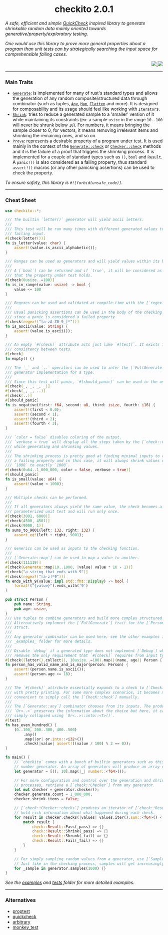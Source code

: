 <div align="center"> <h1> checkito 2.0.1 </h1> </div>

<p align="center">
    <em> 

A safe, efficient and simple [QuickCheck](https://hackage.haskell.org/package/QuickCheck) inspired library to generate shrinkable random data mainly oriented towards generative/property/exploratory testing.

One would use this library to prove more general properties about a program than unit tests can by strategically searching the input space for comprehensible failing cases.
    </em>
</p>

<div align="right">
    <a href="https://github.com/Magicolo/checkito/actions/workflows/test.yml"> <img src="https://github.com/Magicolo/checkito/actions/workflows/test.yml/badge.svg"> </a>
    <a href="https://crates.io/crates/checkito"> <img src="https://img.shields.io/crates/v/checkito.svg"> </a>
</div>
<p/>

---
### Main Traits
-   [`Generate`](src/generate.rs): is implemented for many of rust's standard types and allows the generation of any random composite/structured data through combinator (such as tuples, [`Any`](src/any.rs), [`Map`](src/map.rs), [`Flatten`](src/flatten.rs) and more). It is designed for composability and its usage should feel like working with `Iterator`s.
-   [`Shrink`](src/shrink.rs): tries to reduce a generated sample to a 'smaller' version of it while maintaining its constraints (ex: a sample `usize` in the range `10..100` will never be shrunk below `10`). For numbers, it means bringing the sample closer to 0, for vectors, it means removing irrelevant items and shrinking the remaining ones, and so on.
-   [`Prove`](src/prove.rs): represents a desirable property of a program under test. It is used mainly in the context of the [`Generate::check`](src/generate.rs) or [`Checker::check`](src/check.rs) methods and it is the failure of a proof that triggers the shrinking process. It is implemented for a couple of standard types such as `()`, `bool` and `Result`. A `panic!()` is also considered as a failing property, thus standard `assert!()` macros (or any other panicking assertions) can be used to check the property.
   
*To ensure safety, this library is `#![forbid(unsafe_code)]`.*

---
### Cheat Sheet

```rust
use checkito::*;

/// The builtin `letter()` generator will yield ascii letters.
///
/// This test will be run many times with different generated values to find a
/// failing input.
#[check(letter())]
fn is_letter(value: char) {
    assert!(value.is_ascii_alphabetic());
}

/// Ranges can be used as generators and will yield values within its bounds.
///
/// A [`bool`] can be returned and if `true`, it will be considered as evidence
/// that the property under test holds.
#[check(0usize..=100)]
fn is_in_range(value: usize) -> bool {
    value <= 100
}

/// Regexes can be used and validated at compile-time with the [`regex!`] macro.
///
/// Usual panicking assertions can be used in the body of the checking function
/// since a panic is considered a failed property.
#[check(regex!("[a-zA-Z0-9_]*"))]
fn is_ascii(value: String) {
    assert!(value.is_ascii());
}

/// An empty `#[check]` attribute acts just like `#[test]`. It exists for
/// consistency between tests.
#[check]
fn empty() {}

/// The `_` and `..` operators can be used to infer the [`FullGenerate`]
/// generator implementation for a type.
///
/// Since this test will panic, `#[should_panic]` can be used in the usual way.
#[check(_, _, _, _)]
#[check(_, _, ..)]
#[check(..)]
#[should_panic]
fn is_negative(first: f64, second: u8, third: isize, fourth: i16) {
    assert!(first < 0.0);
    assert!(second < 1);
    assert!(third < 2);
    assert!(fourth < 3);
}

/// `color = false` disables coloring of the output.
/// `verbose = true` will display all the steps taken by the [`check::Checker`]
/// while generating and shrinking values.
///
/// The shrinking process is pretty good at finding minimal inputs to reproduce
/// a failing property and in this case, it will always shrink values over
/// `1000` to exactly `1000`.
#[check(0u64..1_000_000, color = false, verbose = true)]
#[should_panic]
fn is_small(value: u64) {
    assert!(value < 1000);
}

/// Multiple checks can be performed.
///
/// If all generators always yield the same value, the check becomes a
/// parameterized unit test and will run only once.
#[check(3001, 6000)]
#[check(4500, 4501)]
#[check(9000, 1)]
fn sums_to_9001(left: i32, right: i32) {
    assert_eq!(left + right, 9001);
}

/// Generics can be used as inputs to the checking function.
///
/// [`Generate::map`] can be used to map a value to another.
#[check(111119)]
#[check(Generate::map(10..1000, |value| value * 10 - 1))]
#[check("a string that ends with 9")]
#[check(regex!("[a-z]*9"))]
fn ends_with_9(value: impl std::fmt::Display) -> bool {
    format!("{value}").ends_with('9')
}

pub struct Person {
    pub name: String,
    pub age: usize,
}
/// Use tuples to combine generators and build more complex structured types.
/// Alternatively implement the [`FullGenerate`] trait for the [`Person`]
/// struct.
///
/// Any generator combinator can be used here; see the other examples in the
/// _examples_ folder for more details.
///
/// Disable `debug` if a generated type does not implement [`Debug`] which
/// removes the only requirement that `#[check]` requires from input types.
#[check((letter().collect(), 18usize..=100).map(|(name, age)| Person { name, age }), debug = false)]
fn person_has_valid_name_and_is_major(person: Person) {
    assert!(person.name.is_ascii());
    assert!(person.age >= 18);
}

/// The `#[check]` attribute essentially expands to a check to [`Check::check`]
/// with pretty printing. For some more complex scenarios, it becomes more
/// convenient to simply call the [`ChecK::check`] manually.
///
/// The [`Generate::any`] combinator chooses from its inputs. The produced
/// `Or<..>` preserves the information about the choice but here, it can be
/// simply collapsed using `Or<..>::into::<T>()`.
#[test]
fn has_even_hundred() {
    (0..100, 200..300, 400..500)
        .any()
        .map(|or| or.into::<i32>())
        .check(|value| assert!((value / 100) % 2 == 0));
}

fn main() {
    // `checkito` comes with a bunch of builtin generators such as this generic
    // number generator. An array of generators will produce an array of values.
    let generator = [(); 10].map(|_| number::<f64>());

    // For more configuration and control over the generation and shrinking
    // processes, retrieve a [`check::Checker`] from any generator.
    let mut checker = generator.checker();
    checker.generate.count = 1_000_000;
    checker.shrink.items = false;

    // [`check::Checker::checks`] produces an iterator of [`check::Result`] which
    // hold rich information about what happened during each check.
    for result in checker.checks(|values| values.iter().sum::<f64>() < 1000.0) {
        match result {
            check::Result::Pass(_pass) => {}
            check::Result::Shrink(_pass) => {}
            check::Result::Shrunk(_fail) => {}
            check::Result::Fail(_fail) => {}
        }
    }

    // For simply sampling random values from a generator, use [`Sample::samples`].
    // Just like in the checking process, samples will get increasingly larger.
    for _sample in generator.samples(1000) {}
}
```

_See the [examples](examples/) and [tests](tests/) folder for more detailed examples._

---

### Alternatives
- [proptest](https://crates.io/crates/proptest)
- [quickcheck](https://crates.io/crates/quickcheck)
- [arbitrary](https://crates.io/crates/arbitrary)
- [monkey_test](https://crates.io/crates/monkey_test)
